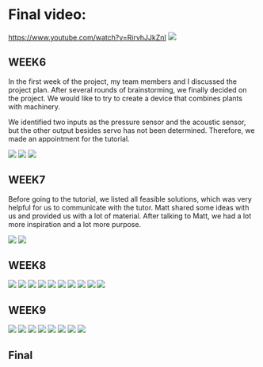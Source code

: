 # Final video: 

https://www.youtube.com/watch?v=RirvhJJkZnI
![](https://github.com/Yvonne202202/Creative-Making-Advanced-Physical-Computing/blob/main/images/final.jpg)

## WEEK6

In the first week of the project, my team members and I discussed the project plan. After several rounds of brainstorming, we finally decided on the project. We would like to try to create a device that combines plants with machinery.

We identified two inputs as the pressure sensor and the acoustic sensor, but the other output besides servo has not been determined. Therefore, we made an appointment for the tutorial.

![](https://github.com/Yvonne202202/Creative-Making-Advanced-Physical-Computing/blob/main/images/week6-1.jpg)
![](https://github.com/Yvonne202202/Creative-Making-Advanced-Physical-Computing/blob/main/images/week6-2.jpg)
![](https://github.com/Yvonne202202/Creative-Making-Advanced-Physical-Computing/blob/main/images/User%20Experience%20Process.png)

## WEEK7

Before going to the tutorial, we listed all feasible solutions, which was very helpful for us to communicate with the tutor. Matt shared some ideas with us and provided us with a lot of material. After talking to Matt, we had a lot more inspiration and a lot more purpose.

![](https://github.com/Yvonne202202/Creative-Making-Advanced-Physical-Computing/blob/main/images/week7.png)
![](https://github.com/Yvonne202202/Creative-Making-Advanced-Physical-Computing/blob/main/images/7-2.png)


## WEEK8
![](https://github.com/Yvonne202202/Creative-Making-Advanced-Physical-Computing/blob/main/images/week8.jpg)
![](https://github.com/Yvonne202202/Creative-Making-Advanced-Physical-Computing/blob/main/images/week8-2.jpg)
![](https://github.com/Yvonne202202/Creative-Making-Advanced-Physical-Computing/blob/main/images/week8-3.jpg)
![](https://github.com/Yvonne202202/Creative-Making-Advanced-Physical-Computing/blob/main/images/week8-4.pic.jpg)
![](https://github.com/Yvonne202202/Creative-Making-Advanced-Physical-Computing/blob/main/images/8-5.jpg)
![](https://github.com/Yvonne202202/Creative-Making-Advanced-Physical-Computing/blob/main/images/8-6.jpg)
![](https://github.com/Yvonne202202/Creative-Making-Advanced-Physical-Computing/blob/main/images/8-7.jpg)
![](https://github.com/Yvonne202202/Creative-Making-Advanced-Physical-Computing/blob/main/images/8-8.jpg)
![](https://github.com/Yvonne202202/Creative-Making-Advanced-Physical-Computing/blob/main/images/8-9.jpg)
![](https://github.com/Yvonne202202/Creative-Making-Advanced-Physical-Computing/blob/main/images/8-10.jpg)

## WEEK9
![](https://github.com/Yvonne202202/Creative-Making-Advanced-Physical-Computing/blob/main/images/9-1.jpg)
![](https://github.com/Yvonne202202/Creative-Making-Advanced-Physical-Computing/blob/main/images/9-2.jpg)
![](https://github.com/Yvonne202202/Creative-Making-Advanced-Physical-Computing/blob/main/images/9-3.jpg)
![](https://github.com/Yvonne202202/Creative-Making-Advanced-Physical-Computing/blob/main/images/9-4.jpg)
![](https://github.com/Yvonne202202/Creative-Making-Advanced-Physical-Computing/blob/main/images/9-5.jpg)
![](https://github.com/Yvonne202202/Creative-Making-Advanced-Physical-Computing/blob/main/images/9-6.jpg)
![](https://github.com/Yvonne202202/Creative-Making-Advanced-Physical-Computing/blob/main/images/9-7.jpg)
![](https://github.com/Yvonne202202/Creative-Making-Advanced-Physical-Computing/blob/main/images/final2.jpg)
![]()
![]()
![]()
![]()
![]()

## Final


